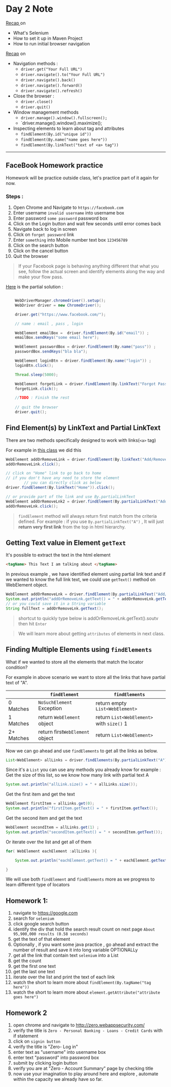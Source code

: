 # Day 2 Note 

[Recap ](../../../../../../ReadMe.md) on 
- What's Selenium 
- How to set it up in Maven Project
- How to run initial browser navigation

[Recap](./../day01_navigation_locators/ReadMe.md) on 
- Navigation methods :
  - `driver.get("Your Full URL")`
  - `driver.navigate().to("Your Full URL")`
  - `driver.navigate().back()`
  - `driver.navigate().forward()`
  - `driver.navigate().refresh()`
- Close the browser :
  - `driver.close()`
  - `driver.quit()`
- Window management methods 
  - `driver.manage().window().fullscreen();`
  - `driver.manage().window().maximize();
- Inspecting elements to learn about tag and attributes 
  - `findElement(By.id("unique id"))`
  - `findElement(By.name("name goes here"))`
  - `findElement(By.linkText("text of <a> tag"))`

--- 
## FaceBook Homework practice 
Homework will be practice outside class,  let's practice part of it again for now.

### Steps : 
1. Open Chrome and Navigate to `https://facebook.com`
2. Enter username `invalid username` into username box
3. Enter password `some password` password box
4. Click on the Login button and wait few seconds until error comes back
5. Navigate back to log in screen
6. Click on `forget password` link
7. Enter `something` into Mobile number text box `123456789`
8. Click on the search button
9. Click on the cancel button
10. Quit the browser

> If your Facebook page is behaving anything different that what you see, follow the actual screen and identify elements along the way and make your flow pass.


[Here](FindByID_byName_ByLinkText.java) is the partial solution :
```java

    WebDriverManager.chromedriver().setup();
    WebDriver driver = new ChromeDriver();

    driver.get("https://www.facebook.com/");

    // name : email , pass , login

    WebElement emailBox =  driver.findElement(By.id("email")) ;
    emailBox.sendKeys("some email here");

    WebElement passwordBox = driver.findElement(By.name("pass")) ;
    passwordBox.sendKeys("bla bla");

    WebElement loginBtn = driver.findElement(By.name("login")) ;
    loginBtn.click();

    Thread.sleep(5000);

    WebElement forgetLink = driver.findElement(By.linkText("Forgot Password?")) ;
    forgetLink.click();

    //TODO : Finish the rest
    
    // quit the browser
    driver.quit();

```

## Find Element(s) by LinkText and Partial LinkText

There are two methods specifically designed to work with links(`<a>` tag) 

For example in [this class](LinkTextPartialLinkTextPractice.java) we did this
```java
WebElement addOrRemoveLink = driver.findElement(By.linkText("Add/Remove Elements"));
addOrRemoveLink.click();

// click on "Home" link to go back to home
// if you don't have any need to store the element 
        // you can directly click as below
driver.findElement(By.linkText("Home")).click();

// or provide part of the link and use By.partialLinkText 
WebElement addOrRemoveLnk2 = driver.findElement(By.partialLinkText("Add/Remove"));
addOrRemoveLnk.click();

```
> `findElement` method will always return first match from the criteria defined.
> For example : if you use `By.partialLinkText("A")` , It will just **return very first link** from the top in html hierarchy.


## Getting Text value in Element `getText`

It's possible to extract the text in the html element 
```html
<tagName> This Text I am talking about </tagName>
```

In previous example , we have identified element using partial link text and if we wanted to know the full link text, we could use `getText()` method on WebElement object.

```java
WebElement addOrRemoveLnk = driver.findElement(By.partialLinkText("Add/Remove"));
System.out.println("addOrRemoveLnk.getText() = " + addOrRemoveLnk.getText() );
// or you could save it in a String variable 
String fullText = addOrRemoveLnk.getText(); 
```
> shortcut to quickly type below is  addOrRemoveLnk.getText().soutv then hit `Enter`

> We will learn more about getting `attributes` of elements in next class.

 
## Finding Multiple Elements using **`findElements`**

What if we wanted to store all the elements that match the locator condition?

For example in above scenario we want to store all the links that have partial text of "A". 

|   	        |  `findElement` 	            |   `findElements`	|
|---	        |---	                        |---	            |
|0 Matches   	|  `NoSuchElement` Exception 	|  return empty `List<WebElement>`    	            |
|1 Matches   	|   return `WebElement` object	|  return `List<WebElement>` with `size()` 1 	|
|2+ Matches   	|   return first`WebElement` object	| return  `List<WebElement>` 	|


Now we can go ahead and use `findElements` to get all the links as below. 
```java
List<WebElement> allLinks = driver.findElements(By.partialLinkText("A")); 
```
Since it's a `List` you can use any methods you already know for example :
Get the size of this list, so we know how many link with partial text A
```java
System.out.println("allLink.size() = " + allLinks.size());
```
Get the first item and get the text
```java
WebElement firstItem = allLinks.get(0);
System.out.println("firstItem.getText() = " + firstItem.getText());
```

Get the second item and get the text
```java
WebElement secondItem = allLinks.get(1) ;
System.out.println("secondItem.getText() = " + secondItem.getText());
```

Or iterate over the list and get all of them
```java
for( WebElement eachElement :allLinks ){

    System.out.println("eachElement.getText() = " + eachElement.getText());

}
```

We will use both `findElement` and `findElements` more as we progress to learn different type of locators

## Homework 1:

1. navigate to https://google.com
2. search for `selenium` 
3. click google search button
4. identify the div that hold the search result count on next page `About 95,900,000 results (0.58 seconds)` 
5. get the text of that element
6. Optionally , if you want some java practice , go ahead and extract the number of result and save it into long variable OPTIONALLy
7. get all the link that contain text `selenium` into a List<WebElement>
8. get the count
9. get the first one text
10. get the last one text
11. iterate over the list and print the text of each link
12. watch the short to learn more about `findElement(By.tagName("tag here"))`
13. watch the short to learn more about `element.getAttribute("attribute goes here")`  


##  Homework 2

1. open chrome and navigate to http://zero.webappsecurity.com/
2. verify the title is `Zero - Personal Banking - Loans - Credit Cards` with if statement
3. click on `signin button`
4. verify the title is "Zero- Log in"
5. enter text as "username" into username box 
6. enter text "password" into password box 
7. submit by clicking login button
8. verify you are at "Zero - Account Summary" page by checking title
9. now use your imagination to play around here and explore , automate within the capacity we already have so far.